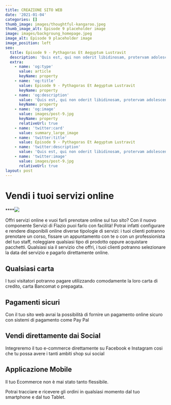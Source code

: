```yaml
---
title: CREAZIONE SITO WEB
date: '2021-01-04'
categories: []
thumb_image: images/thoughtful-kangaroo.jpeg
thumb_image_alt: Episode 9 placeholder image
image: images/backgroung_homepage.jpeg
image_alt: Episode 9 placeholder image
image_position: left
seo:
  title: Episode 9 - Pythagoras Et Aegyptum Lustravit
  description: 'Quis est, qui non oderit libidinosam, protervam adolescentiam'
  extra:
    - name: 'og:type'
      value: article
      keyName: property
    - name: 'og:title'
      value: Episode 9 - Pythagoras Et Aegyptum Lustravit
      keyName: property
    - name: 'og:description'
      value: 'Quis est, qui non oderit libidinosam, protervam adolescentiam'
      keyName: property
    - name: 'og:image'
      value: images/post-9.jpg
      keyName: property
      relativeUrl: true
    - name: 'twitter:card'
      value: summary_large_image
    - name: 'twitter:title'
      value: Episode 9 - Pythagoras Et Aegyptum Lustravit
    - name: 'twitter:description'
      value: 'Quis est, qui non oderit libidinosam, protervam adolescentiam'
    - name: 'twitter:image'
      value: images/post-9.jpg
      relativeUrl: true
layout: post
---
```

# **Vendi i tuoi servizi online**

****![](/\_static/app-assets/thoughtful-aspen.png)

Offri servizi online e vuoi farli prenotare online sul tuo sito? Con il nuovo componente Servizi di Flazio puoi farlo con facilità! Potrai infatti configurare e rendere disponibili online diverse tipologie di servizi: i tuoi clienti potranno prenotare un corso, fissare un appuntamento con te o con un professionista del tuo staff, noleggiare qualsiasi tipo di prodotto oppure acquistare pacchetti. Qualsiasi sia il servizio che offri, i tuoi clienti potranno selezionare la data del servizio e pagarlo direttamente online.

## **​Qualsiasi carta**

I tuoi visitatori potranno pagare utilizzando comodamente la loro carta di credito, carta Bancomat o prepagata.

## **Pagamenti sicuri**

Con il tuo sito web avrai la possibilità di fornire un pagamento online sicuro con sistemi di pagamento come Pay Pal

## **Vendi direttamente dai Social**

Integreremo il tuo e-commerce direttamente su Facebook e Instagram cosi che tu possa avere i tanti ambiti shop sui social

## **Applicazione Mobile**

Il tuo Ecommerce non è mai stato tanto flessibile.

Potrai tracciare e ricevere gli ordini in qualsiasi momento dal tuo smartphone e dal tuo Tablet.
